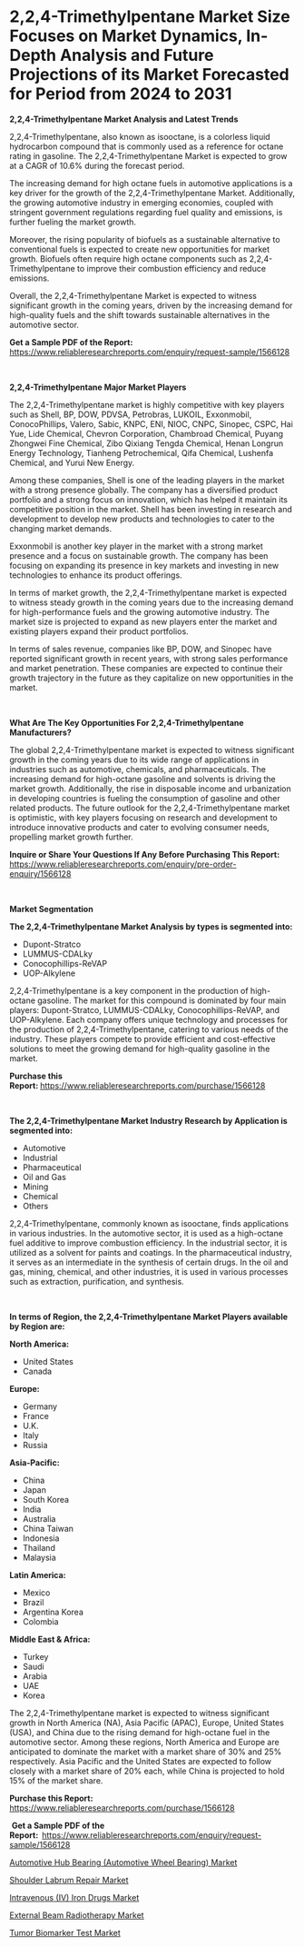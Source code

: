 <p><h1>2,2,4-Trimethylpentane Market Size Focuses on Market Dynamics, In-Depth Analysis and Future Projections of its Market Forecasted for Period from 2024 to 2031</h1></p><p><strong>2,2,4-Trimethylpentane Market Analysis and Latest Trends</strong></p>
<p><p>2,2,4-Trimethylpentane, also known as isooctane, is a colorless liquid hydrocarbon compound that is commonly used as a reference for octane rating in gasoline. The 2,2,4-Trimethylpentane Market is expected to grow at a CAGR of 10.6% during the forecast period. </p><p>The increasing demand for high octane fuels in automotive applications is a key driver for the growth of the 2,2,4-Trimethylpentane Market. Additionally, the growing automotive industry in emerging economies, coupled with stringent government regulations regarding fuel quality and emissions, is further fueling the market growth. </p><p>Moreover, the rising popularity of biofuels as a sustainable alternative to conventional fuels is expected to create new opportunities for market growth. Biofuels often require high octane components such as 2,2,4-Trimethylpentane to improve their combustion efficiency and reduce emissions.</p><p>Overall, the 2,2,4-Trimethylpentane Market is expected to witness significant growth in the coming years, driven by the increasing demand for high-quality fuels and the shift towards sustainable alternatives in the automotive sector.</p></p>
<p><strong>Get a Sample PDF of the Report:&nbsp;</strong> <a href="https://www.reliableresearchreports.com/enquiry/request-sample/1566128">https://www.reliableresearchreports.com/enquiry/request-sample/1566128</a></p>
<p>&nbsp;</p>
<p><strong>2,2,4-Trimethylpentane Major Market Players</strong></p>
<p><p>The 2,2,4-Trimethylpentane market is highly competitive with key players such as Shell, BP, DOW, PDVSA, Petrobras, LUKOIL, Exxonmobil, ConocoPhillips, Valero, Sabic, KNPC, ENI, NIOC, CNPC, Sinopec, CSPC, Hai Yue, Lide Chemical, Chevron Corporation, Chambroad Chemical, Puyang Zhongwei Fine Chemical, Zibo Qixiang Tengda Chemical, Henan Longrun Energy Technology, Tianheng Petrochemical, Qifa Chemical, Lushenfa Chemical, and Yurui New Energy.</p><p>Among these companies, Shell is one of the leading players in the market with a strong presence globally. The company has a diversified product portfolio and a strong focus on innovation, which has helped it maintain its competitive position in the market. Shell has been investing in research and development to develop new products and technologies to cater to the changing market demands.</p><p>Exxonmobil is another key player in the market with a strong market presence and a focus on sustainable growth. The company has been focusing on expanding its presence in key markets and investing in new technologies to enhance its product offerings.</p><p>In terms of market growth, the 2,2,4-Trimethylpentane market is expected to witness steady growth in the coming years due to the increasing demand for high-performance fuels and the growing automotive industry. The market size is projected to expand as new players enter the market and existing players expand their product portfolios.</p><p>In terms of sales revenue, companies like BP, DOW, and Sinopec have reported significant growth in recent years, with strong sales performance and market penetration. These companies are expected to continue their growth trajectory in the future as they capitalize on new opportunities in the market.</p></p>
<p>&nbsp;</p>
<p><strong>What Are The Key Opportunities For 2,2,4-Trimethylpentane Manufacturers?</strong></p>
<p><p>The global 2,2,4-Trimethylpentane market is expected to witness significant growth in the coming years due to its wide range of applications in industries such as automotive, chemicals, and pharmaceuticals. The increasing demand for high-octane gasoline and solvents is driving the market growth. Additionally, the rise in disposable income and urbanization in developing countries is fueling the consumption of gasoline and other related products. The future outlook for the 2,2,4-Trimethylpentane market is optimistic, with key players focusing on research and development to introduce innovative products and cater to evolving consumer needs, propelling market growth further.</p></p>
<p><strong>Inquire or Share Your Questions If Any Before Purchasing This Report:</strong> <a href="https://www.reliableresearchreports.com/enquiry/pre-order-enquiry/1566128">https://www.reliableresearchreports.com/enquiry/pre-order-enquiry/1566128</a></p>
<p>&nbsp;</p>
<p><strong>Market Segmentation</strong></p>
<p><strong>The 2,2,4-Trimethylpentane Market Analysis by types is segmented into:</strong></p>
<p><ul><li>Dupont-Stratco</li><li>LUMMUS-CDALky</li><li>Conocophillips-ReVAP</li><li>UOP-Alkylene</li></ul></p>
<p><p>2,2,4-Trimethylpentane is a key component in the production of high-octane gasoline. The market for this compound is dominated by four main players: Dupont-Stratco, LUMMUS-CDALky, Conocophillips-ReVAP, and UOP-Alkylene. Each company offers unique technology and processes for the production of 2,2,4-Trimethylpentane, catering to various needs of the industry. These players compete to provide efficient and cost-effective solutions to meet the growing demand for high-quality gasoline in the market.</p></p>
<p><strong>Purchase this Report:&nbsp;</strong><a href="https://www.reliableresearchreports.com/purchase/1566128">https://www.reliableresearchreports.com/purchase/1566128</a></p>
<p>&nbsp;</p>
<p><strong>The 2,2,4-Trimethylpentane Market Industry Research by Application is segmented into:</strong></p>
<p><ul><li>Automotive</li><li>Industrial</li><li>Pharmaceutical</li><li>Oil and Gas</li><li>Mining</li><li>Chemical</li><li>Others</li></ul></p>
<p><p>2,2,4-Trimethylpentane, commonly known as isooctane, finds applications in various industries. In the automotive sector, it is used as a high-octane fuel additive to improve combustion efficiency. In the industrial sector, it is utilized as a solvent for paints and coatings. In the pharmaceutical industry, it serves as an intermediate in the synthesis of certain drugs. In the oil and gas, mining, chemical, and other industries, it is used in various processes such as extraction, purification, and synthesis.</p></p>
<p>&nbsp;</p>
<p><strong>In terms of Region, the 2,2,4-Trimethylpentane Market Players available by Region are:</strong></p>
<p>
    <p> <strong> North America: </strong>
        <ul>
            <li>United States</li>
            <li>Canada</li>
        </ul>
        </p> 
    <p> <strong> Europe: </strong>
        <ul>
            <li>Germany</li>
            <li>France</li>
            <li>U.K.</li>
            <li>Italy</li>
            <li>Russia</li>
        </ul>
        </p> 
    <p> <strong> Asia-Pacific: </strong>
        <ul>
            <li>China</li>
            <li>Japan</li>
            <li>South Korea</li>
            <li>India</li>
            <li>Australia</li>
            <li>China Taiwan</li>
            <li>Indonesia</li>
            <li>Thailand</li>
            <li>Malaysia</li>
        </ul>
        </p> 
    <p> <strong> Latin America: </strong>
        <ul>
            <li>Mexico</li>
            <li>Brazil</li>
            <li>Argentina Korea</li>
            <li>Colombia</li>
        </ul>
        </p> 
    <p> <strong> Middle East & Africa: </strong>
        <ul>
            <li>Turkey</li>
            <li>Saudi</li>
            <li>Arabia</li>
            <li>UAE</li>
            <li>Korea</li>
        </ul>
    </p>
    </p>
<p><p>The 2,2,4-Trimethylpentane market is expected to witness significant growth in North America (NA), Asia Pacific (APAC), Europe, United States (USA), and China due to the rising demand for high-octane fuel in the automotive sector. Among these regions, North America and Europe are anticipated to dominate the market with a market share of 30% and 25% respectively. Asia Pacific and the United States are expected to follow closely with a market share of 20% each, while China is projected to hold 15% of the market share.</p></p>
<p><strong>Purchase this Report: </strong><a href="https://www.reliableresearchreports.com/purchase/1566128">https://www.reliableresearchreports.com/purchase/1566128</a></p>
<p>&nbsp;<strong>Get a Sample PDF of the Report:&nbsp;&nbsp;</strong><a href="https://www.reliableresearchreports.com/enquiry/request-sample/1566128">https://www.reliableresearchreports.com/enquiry/request-sample/1566128</a></p>
<p><strong></strong></p>
<p><p><a href="https://github.com/nicholepatriciadoylenwnrjr0/Market-Research-Report-List-1/blob/main/automotive-hub-bearing-automotive-wheel-bearing-market.md">Automotive Hub Bearing (Automotive Wheel Bearing) Market</a></p><p><a href="https://medium.com/@paulmcglynn6456/shoulder-labrum-repair-market-report-reveals-the-latest-trends-and-growth-opportunities-of-this-347a563050eb">Shoulder Labrum Repair Market</a></p><p><a href="https://github.com/gamblestampleyjenny50m5sl6/Market-Research-Report-List-1/blob/main/intravenous-iv-iron-drugs-market.md">Intravenous (IV) Iron Drugs Market</a></p><p><a href="https://medium.com/@joanacasper19/external-beam-radiotherapy-market-insight-market-trends-growth-forecasted-from-2024-to-2031-d31291d34f5e">External Beam Radiotherapy Market</a></p><p><a href="https://medium.com/p/07b7e5d95207/edit">Tumor Biomarker Test Market</a></p></p>